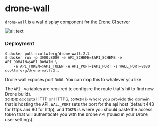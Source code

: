 drone-wall
==========

`drone-wall` is a wall display component for the [Drone CI server](https://github.com/drone/drone)

![alt text](http://tathanen.github.io/drone-wall.jpg "Wall display")

### Deployment

    $ docker pull scottwferg/drone-wall:2.1
    $ docker run -p 3000:8080 -e API_SCHEME=$API_SCHEME -e API_DOMAIN=$API_DOMAIN \
        -e API_TOKEN=$API_TOKEN -e API_PORT=$API_PORT -e WALL_PORT=8080 scottwferg/drone-wall:2.1

Drone wall exposes port `3000`. You can map this to whatever you like.

The `API_` variables are required to configure the route that's hit to find new Drone builds.  
`SCHEME` accepts HTTP or HTTPS, `DOMAIN` is where you provide the domain that is hosting the 
API, `WALL_PORT` sets the port for the api host (default 443 for https and 80 for http), and `TOKEN` is where you should paste the access token that will authenticate you with 
the Drone API (found in your Drone user settings).
